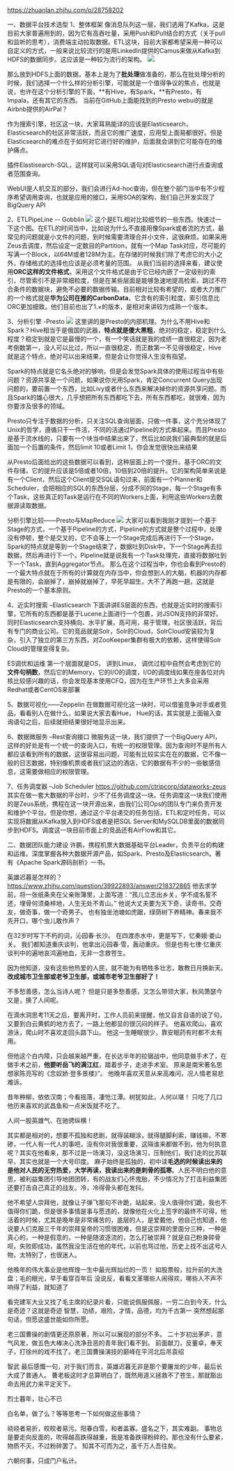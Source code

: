https://zhuanlan.zhihu.com/p/28758202

一、数据平台技术选型
1、整体框架
像消息队列这一层，我们选用了Kafka，这是目前大家普遍用到的，因为它有高吞吐量，采用Push和Pull结合的方式（关于pull和监听的思考），消费端主动拉取数据。ETL这块，目前大家都希望采用一种可以自定义的方式，一般来说比较流行的是用LinkedIn提供的Camus来做从Kafka到HDFS的数据同步。这应该是一种较为流行的架构。
![](https://i.imgur.com/u7i2pH6.png)

那么放到HDFS上面的数据，基本上是为了**批处理**做准备的，那么在批处理分析的时候，我们选择一个什么样的分析引擎，可能就是一个值得争议的焦点，也就是说，也许在这个分析引擎的下面，**有Hive，有Spark，**有Presto，有Impala，还有其它的东西。
当前在GitHub上面能找到的Presto webui的就是Airbnb提供的AirPal？

作为搜索引擎，社区这一块，大家耳熟能详的应该是Elasticsearch，Elasticsearch的社区非常活跃，而且它的推广速度，应用型上面易都很好。但是Elasticsearch的难点在于如何对它进行好的维护，后面我会讲到它可能存在的维护痛点。

插件Elastisearch-SQL，这样就可以采用SQL语句对Elasticsearch进行点查询或者范围查询。

WebUI是人机交互的部分，我们会进行Ad-hoc查询，但在整个部门当中有不少程序希望调用查询，也就是应用的接口，采用SOA的架构，我们自己开发实现了 BigQuery API

2、ETLPipeLine -- Gobblin
![](https://i.imgur.com/1efp9l6.png)
这个是ETL相对比较细节的一些东西。快速过一下这个图。在ETL的时间当中，比如说为什么不直接用像Spark或者流的方式，最常见的问题就是小文件的问题，到时候需要清理合并小文件，这很麻烦。如果采用Zeus去调度，然后设定一定数目的Partition，就有一个Map Task对应，尽可能的写满一个Block，以64M或者128M为主。在存储的时候我们除了考虑它的大小之外，存储格式的选择也应该是必须考量的范围。
从我们当前的选择来看，建议使用**ORC这样的文件格式**，采用这个文件格式是由于它已经内嵌了一定级别的索引，尽管索引不是非常细粒度，但是在某些层面是能够急速地提高检索，跳过不符合条件的数据块，避免不必要的数据传输。目前相对比较有希望的，或者大力推广的一个格式就是**华为公司在推的CarbonData**，它含有的索引粒度，索引信息比ORC更加细致。他们目前也出了1.×的版本，是相对来讲较为成熟一个版本。

3、分析引擎 -Presto
![](https://i.imgur.com/hzHWf0Y.png)
这里讲的是Presto的内部机理。为什么不用Hive和Spark？Hive相当于是俄国的武器，**特点就是傻大黑粗**，绝对的稳定，稳定到什么程度？稳定到就是它是最慢的一个，有一个笑话就是我的成绩一直很稳定，因为老考倒数第一，没人可以比过，所以一直很稳定，而正数第一不见得很稳定，Hive就是这个特点，绝对可以出来结果，但是会让你觉得人生没有指望。

Spark的特点就是它名头绝对的够响，但是会发觉Spark具体的使用过程当中有些问题？资源共享是一个问题，如果说你光用Spark，肯定Concurrent Query出现问题的，要前置一个东西，比如Livy或者什么东西来解决掉你的资源共享问题。而且Spark的雄心很大，几乎想把所有东西都吃下去，所有东西都吃，就很难，因为你要涉及很多的领域。

Presto只专注于数据的分析，只关注SQL查询层面，只做一件事，这个充分体现了Unix的哲学，遵循只干一件活，不同的活通过Pipeline的方式串起来。而且Presto是基于流水线的，只要有一个块当中结果出来了，然后比如说我们最典型的就是后面加一个后置的条件，然后limit 10或者Limit 1，你会发觉很快出来结果

从Presto后面给出的这些数据可以看到，这种层面上的一个提升。基于ORC的文件存储，它的提升应该是5倍或者10倍，10倍到20倍的提升。它的架构简单来说是有一个Client，然后这个Client提交SQL语句过来，前面有一个Planner和Scheduler，会把相应的SQL的东西分层，分成不同的Stage，每一个Stage有多个Task，这些真正的Task是运行在不同的Workers上面，利用这些Workers去数据源读取数据。

分析引擎比较——Presto与MapReduce
![](https://i.imgur.com/TJ1igQS.png)
大家可以看到我刚才提到一个基于Stage的方式，一个基于Pipeline的方式，Pipeline的方式就是整个过程中，处理没有停顿，整个是交叉的，它不会等上一个Stage完成后再进行下一个Stage，Spark的特点就是等到一个Stage结束了，数据吐到Disk中，下一个Stage再去拉数据，然后再进行下一个。Pipeline就是说我有一个Task处理完，直接将数据吐到下一个Task，直到Aggregator节点。
那么在这个过程当中，你也会看到Presto的一个最大特点就在于所有的计算就在内存当中，你会想到人的大脑，机器的内存都是有限的，会崩掉了，崩掉就崩掉了，早死早超生，大不了再跑一趟，这就是Presto的一个基本原则。

4、近实时搜索 –Elasticsearch
下面讲讲ES层面的东西，也就是近实时的搜索引擎，它所有的东西都是基于Lucene上面进行一个包裹，对JSON支持的非常好。同时Elasticsearch支持横向、水平扩展，高可用，易于管理，社区很活跃，背后有专门的商业公司。它的竞品就是Solr，Solr的Cloud，SolrCloud安装较为复杂，引入了独立的第三方东西，对ZooKeeper集群有极大的依赖，这样使得Solr Cloud的管理变得复杂。

ES调优和运维
第一个层面就是OS， 讲到Linux， 调优过程中自然会考虑到它的**文件句柄数**，然后它的Memory，它的I/O的调度，I/O的调度线如果在座各位对内核比较感兴趣的话，你会发现基本使用CFQ，因为在生产环节上大多会采用Redhat或者CentOS来部署

5、数据可视化——Zeppelin
在做数据可视化这一块时，可以借鉴竞争对手或者竞品，看看别人在做什么，如果说大家去看Hue， Hue的话，其实就是上面输入查询语句之后，后续就把结果很好地显示出来。

6、数据微服务 –Rest查询接口
微服务这一块，我们提供了一个BigQuery API，这样的好处是有一个统一的查询入口，有统一的权限管理。因为查询时不是所有人都应该看到所有的数据，这很容易出问题，可能有比较实实在在的数据，它不像一般的日志数据，特别像机票或者我们这边的酒店，它的数据有不少的一些敏感信息，这需要做相应的权限管理。

7、任务调度器 –Job Scheduler
https://github.com/ctripcorp/dataworks-zeus
其实在做一套大数据的平台时，少不了任务调度这一块。任务调度这一块我们使用的是Zeus系统，携程在这一块开源出来，由我们公司Ops的团队专门来负责开发和维护个平台。但是你想，通过这个平台递交的任务包括，ETL和定时任务，可以实现将数据从Kafka放入到HDFS或者是把SQL Server和MySQLDB里面的数据同步到HDFS。调度这一块目前市面上的竞品还有AirFlow和其它。

二、数据团队能力建设
许鹏，携程机票大数据基础平台Leader，负责平台的构建和运维。深度掌握各种大数据开源产品，如Spark、Presto及Elasticsearch。著有《Apache Spark源码剖析》一书。


英雄迟暮是怎样的？
https://www.zhihu.com/question/39922893/answer/218372865
他去求学前，将一张纸条夹在父亲账簿里，上面写道：“孩儿立志出乡关，学不成名誓不还，埋骨何须桑梓地，人生无处不青山。”
他说大丈夫要为天下奇，读奇书，交奇友，做奇事，做一个奇男子。
也有独坐池塘如虎踞，绿荫树下养精神。春来我不先开口，哪个虫儿敢作声？

在32岁时写下不朽的词，沁园春·长沙。
在四渡赤水中，更是写下，忆秦娥·娄山关。
我们都知道重庆谈判，他拿出沁园春·雪，轰动重庆。
但是也有七律·忆重庆谈判中的遍地哀鸿遍地血，无非一念救苍生。

因为他知道，没有这些他热爱的人民，就不能为有牺牲多壮志，敢教日月换新天。
**改成城市卫生部或老爷卫生部，或城市老爷卫生部好了！**

不多愁善感，怎么当诗人呢？
但是只是多愁善感，又怎么带领大家，秋风萧瑟今又是，换了人间呢。

在滴水洞思考11天之后，要离开时，工作人员前来提醒，他又自言自语的说了句，又要到白云黄鹤的地方去了，一路上他都显的很沉闷的样子。
他喜欢爬山，喜欢游泳，爬山时不喜欢走回头路下山。
他这一生睡眠很少，靠安眠药有时都不太有用。

但他这个白内障，只会越来越严重，在长达半年的拉锯战中，他同意做手术了，在做手术之前，**他要听岳飞的满江红**，踏着步子，走进手术室。
原来是南宋著名思想家陈亮写的《念奴娇·登多景楼》”。
他晚年喜欢天意从来高难问，况人情老易悲难诉。

昔年种柳，依依汉南；今看摇落，凄怆江潭。树犹如此，人何以堪！
只吃了几口他历来喜欢的武昌鱼和一点米饭就不吃了。

人间一股英雄气、在驰骋纵横！

其实都是相对的，想要不孤独和悲剧，就得装糊涂，就得腿脚利索，赚钱嘛，不寒碜，一代人有一代人的事吧，没有你对我很重要，这隔谁来都做不到，他为何执意呢？其实在他看来，那不过是一场演习，没这场演习，压制他们，我们走的比苏联早，其实也就是一个大号印度。
麻子始终是孤独的，初中读**毛选的时候读出来的是他对人民的无穷热爱，大学再读，我读出来的是刺骨的孤寒**。人民不明白他的意思，被利益集团引导地团团转，有的战友们心怀鬼胎，不少情况为了打击利益集团还要打击自己真正的战友。冷，冷得骨头都在发抖。

他不希望人崇拜他，就像让子弹飞那句不许跪，站起来，没人值得你们跪，我也不值得你们跪，但是很多事情是事与愿违的，就像他在火化上签字的最终不可得，他活着的时候，尤其是晚年是非常痛苦的，底层的人，是爱戴他，他自己也知道，他说要人们克服三千年的崇拜皇帝的习惯很困难，但是这崇拜的里面分三种，一种是真心的，一种是假意的，一种是随波逐流的，怎么打破崇拜？就是自己粉身碎骨呗，失败即成功，虽然我没生活在他的年代，以前也骂过他，历史上找不出这号人物，太特别了，也很迷人。

他晚年的伟大事业是他辉煌一生中最光辉灿烂的一页！
如股票般，拉升前的大洗盘；毛的眼光，早于看穿百年后
没说反，看看文革哪些人闹得欢，哪些人不声不响得了利益，就知道了

看完建军大业又找了毛主席的纪录片看，只能说佩服佩服，一穷二白到今天，什么是奇迹？这就是奇迹
智慧，功绩，艰险，才情，品德，均为千古第一
突然想起那句话，但愿这盛世能如你所愿。


老三国曹操的剧情更还原原著，所以可以展现的部分不多。 二十岁初出茅庐，意气风发，做五色大棒决心洗净丑恶的青年我们看不到。 
前面献刀，反董卓，奉天子，打徐州的戏不找了。老三国曹操演技的巅峰在平河北后吊袁绍

智武
最后感慨一句，对于我们而言，英雄迟暮无非是那个要屠龙的少年，最后长大成了普通人。
曹老板这时才总算明白了，既然用道义拯救不了苍生，那就豁出命去用武力来平定天下。

烈士暮年，壮心不已

白名单，做了么？等等思考一下如何做这些事情？

峣峣者易折，皎皎者易污。阳春白雪，和者盖寡。盛名之下，其实难副。
事物总是要走向反面的，吹得越高跌得越重，我是准备跌得粉碎的。那也没有什么要紧，物质不灭，不过粉碎罢了。
知其不可而为之，虽千万人吾往矣。


六朝何事，只成门户私计。


